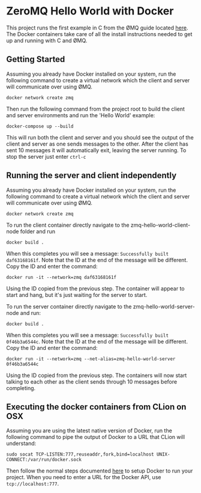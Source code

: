 # ZeroMQ Hello World with Docker

This project runs the first example in C from the ØMQ guide located [here](http://zguide.zeromq.org/page:all). The Docker containers take care of all the install instructions needed to get up and running with C and ØMQ.

## Getting Started

Assuming you already have Docker installed on your system, run the following command to create a virtual network which the client and server will communicate over using ØMQ.

```
docker network create zmq
```

Then run the following command from the project root to build the client and server environments and run the 'Hello World' example:

```
docker-compose up --build
```

This will run both the client and server and you should see the output of the client and server as one sends messages to the other. After the client has sent 10 messages it will automatically exit, leaving the server running. To stop the server just enter `ctrl-c`

## Running the server and client independently

Assuming you already have Docker installed on your system, run the following command to create a virtual network which the client and server will communicate over using ØMQ.

```
docker network create zmq
```

To run the client container directly navigate to the zmq-hello-world-client-node folder and run

```
docker build .
```

 When this completes you will see a message: `Successfully built daf63168161f`. Note that the ID at the end of the message will be different. Copy the ID and enter the command: 

 ```
 docker run -it --network=zmq daf63168161f
 ``` 

Using the ID copied from the previous step. The container will appear to start and hang, but it's just waiting for the server to start.

To run the server container directly navigate to the zmq-hello-world-server-node and run:

```
docker build .
```

When this completes you will see a message: `Successfully built 0f46b3a6544c`. Note that the ID at the end of the message will be different. Copy the ID and enter the command: 

```
docker run -it --network=zmq --net-alias=zmq-hello-world-server 0f46b3a6544c
```

Using the ID copied from the previous step. The containers will now start talking to each other as the client sends through 10 messages before completing.

## Executing the docker containers from CLion on OSX

Assuming you are using the latest native version of Docker, run the following command to pipe the output of Docker to a URL that CLion will understand:

`sudo socat TCP-LISTEN:777,reuseaddr,fork,bind=localhost UNIX-CONNECT:/var/run/docker.sock`

Then follow the normal steps documented [here](https://www.jetbrains.com/help/clion/2016.3/docker-integration.html) to setup Docker to run your project. When you need to enter a URL for the Docker API, use `tcp://localhost:777`.